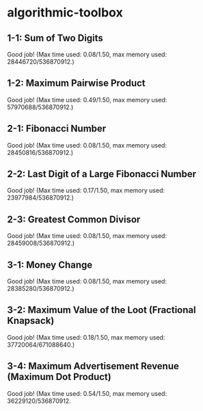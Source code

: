 # algorithmic-toolbox

## 1-1: Sum of Two Digits
Good job! (Max time used: 0.08/1.50, max memory used: 28446720/536870912.)

## 1-2: Maximum Pairwise Product
Good job! (Max time used: 0.49/1.50, max memory used: 57970688/536870912.)

## 2-1: Fibonacci Number
Good job! (Max time used: 0.08/1.50, max memory used: 28450816/536870912.)

## 2-2: Last Digit of a Large Fibonacci Number
Good job! (Max time used: 0.17/1.50, max memory used: 23977984/536870912.)

## 2-3: Greatest Common Divisor
Good job! (Max time used: 0.08/1.50, max memory used: 28459008/536870912.)

## 3-1: Money Change
Good job! (Max time used: 0.08/1.50, max memory used: 28385280/536870912.)

## 3-2: Maximum Value of the Loot (Fractional Knapsack)
Good job! (Max time used: 0.18/1.50, max memory used: 37720064/671088640.)

## 3-4: Maximum Advertisement Revenue (Maximum Dot Product)
Good job! (Max time used: 0.54/1.50, max memory used: 36229120/536870912.